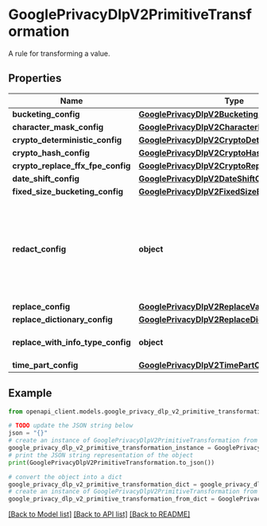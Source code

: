 # GooglePrivacyDlpV2PrimitiveTransformation

A rule for transforming a value.

## Properties

Name | Type | Description | Notes
------------ | ------------- | ------------- | -------------
**bucketing_config** | [**GooglePrivacyDlpV2BucketingConfig**](GooglePrivacyDlpV2BucketingConfig.md) |  | [optional] 
**character_mask_config** | [**GooglePrivacyDlpV2CharacterMaskConfig**](GooglePrivacyDlpV2CharacterMaskConfig.md) |  | [optional] 
**crypto_deterministic_config** | [**GooglePrivacyDlpV2CryptoDeterministicConfig**](GooglePrivacyDlpV2CryptoDeterministicConfig.md) |  | [optional] 
**crypto_hash_config** | [**GooglePrivacyDlpV2CryptoHashConfig**](GooglePrivacyDlpV2CryptoHashConfig.md) |  | [optional] 
**crypto_replace_ffx_fpe_config** | [**GooglePrivacyDlpV2CryptoReplaceFfxFpeConfig**](GooglePrivacyDlpV2CryptoReplaceFfxFpeConfig.md) |  | [optional] 
**date_shift_config** | [**GooglePrivacyDlpV2DateShiftConfig**](GooglePrivacyDlpV2DateShiftConfig.md) |  | [optional] 
**fixed_size_bucketing_config** | [**GooglePrivacyDlpV2FixedSizeBucketingConfig**](GooglePrivacyDlpV2FixedSizeBucketingConfig.md) |  | [optional] 
**redact_config** | **object** | Redact a given value. For example, if used with an &#x60;InfoTypeTransformation&#x60; transforming PHONE_NUMBER, and input &#39;My phone number is 206-555-0123&#39;, the output would be &#39;My phone number is &#39;. | [optional] 
**replace_config** | [**GooglePrivacyDlpV2ReplaceValueConfig**](GooglePrivacyDlpV2ReplaceValueConfig.md) |  | [optional] 
**replace_dictionary_config** | [**GooglePrivacyDlpV2ReplaceDictionaryConfig**](GooglePrivacyDlpV2ReplaceDictionaryConfig.md) |  | [optional] 
**replace_with_info_type_config** | **object** | Replace each matching finding with the name of the info_type. | [optional] 
**time_part_config** | [**GooglePrivacyDlpV2TimePartConfig**](GooglePrivacyDlpV2TimePartConfig.md) |  | [optional] 

## Example

```python
from openapi_client.models.google_privacy_dlp_v2_primitive_transformation import GooglePrivacyDlpV2PrimitiveTransformation

# TODO update the JSON string below
json = "{}"
# create an instance of GooglePrivacyDlpV2PrimitiveTransformation from a JSON string
google_privacy_dlp_v2_primitive_transformation_instance = GooglePrivacyDlpV2PrimitiveTransformation.from_json(json)
# print the JSON string representation of the object
print(GooglePrivacyDlpV2PrimitiveTransformation.to_json())

# convert the object into a dict
google_privacy_dlp_v2_primitive_transformation_dict = google_privacy_dlp_v2_primitive_transformation_instance.to_dict()
# create an instance of GooglePrivacyDlpV2PrimitiveTransformation from a dict
google_privacy_dlp_v2_primitive_transformation_from_dict = GooglePrivacyDlpV2PrimitiveTransformation.from_dict(google_privacy_dlp_v2_primitive_transformation_dict)
```
[[Back to Model list]](../README.md#documentation-for-models) [[Back to API list]](../README.md#documentation-for-api-endpoints) [[Back to README]](../README.md)


